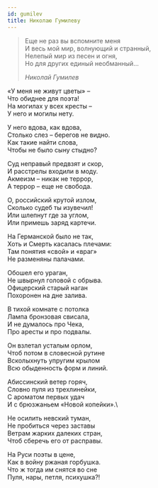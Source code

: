 ```yaml
---
id: gumilev
title: Николаю Гумилеву
---
```


> Еще не раз вы вспомните меня\
> И весь мой мир, волнующий и странный,\
> Нелепый мир из песен и огня,\
> Но для других единый необманный...
>
> _Николай Гумилев_

«У меня не живут цветы» –\
Что обиднее для поэта!\
На могилах у всех кресты –\
У него и могилы нету.

У него вдова, как вдова,\
Столько слез – берегов не видно.\
Как такие найти слова,\
Чтобы не было сыну стыдно?

Суд неправый предвзят и скор,\
И расстрелы входили в моду.\
Акмеизм – никак не террор,\
А террор – еще не свобода.

О, российский крутой излом,\
Сколько судеб ты изувечил!\
Или шлепнут где за углом,\
Или примешь заряд картечи.

На Германской было не так,\
Хоть и Смерть касалась плечами:\
Там понятия «свой» и «враг»\
Не разменяны палачами.

Обошел его ураган,\
Не швырнул головой с обрыва.\
Офицерский старый наган\
Похоронен на дне залива.

В тихой комнате с потолка\
Лампа бронзовая свисала,\
И не думалось про Чека,\
Про аресты и про подвалы.

Он взлетал усталым орлом,\
Чтоб потом в словесной рутине\
Всколыхнуть упругим крылом\
Всю обыденность форм и линий.

Абиссинский ветер горяч,\
Словно пуля из трехлинейки,\
С ароматом первых удач\
И с брюзжаньем «Новой копейки».\

Не осилить невский туман,\
Не пробиться через заставы\
Ветрам жарких далеких стран,\
Чтоб сберечь его от расправы.

На Руси поэты в цене,\
Как в войну ржаная горбушка.\
Что ж тогда им снятся во сне\
Пуля, нары, петля, психушка?!
